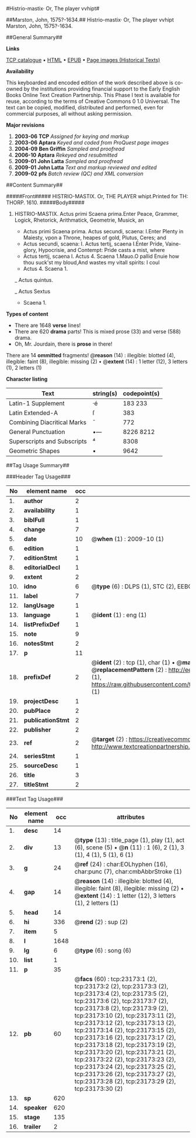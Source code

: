 #Histrio-mastix· Or, The player vvhipt#

##Marston, John, 1575?-1634.##
Histrio-mastix· Or, The player vvhipt
Marston, John, 1575?-1634.

##General Summary##

**Links**

[TCP catalogue](http://www.ota.ox.ac.uk/tcp/)  • 
[HTML](http://tei.it.ox.ac.uk/tcp/Texts-HTML/free/A03/A03405.html)  • 
[EPUB](http://tei.it.ox.ac.uk/tcp/Texts-EPUB/free/A03/A03405.epub) • 
[Page images (Historical Texts)](https://data.historicaltexts.jisc.ac.uk/view?pubId=eebo-99857434e&pageId=eebo-99857434e-23173-1)

**Availability**

This keyboarded and encoded edition of the
	       work described above is co-owned by the institutions
	       providing financial support to the Early English Books
	       Online Text Creation Partnership. This Phase I text is
	       available for reuse, according to the terms of Creative
	       Commons 0 1.0 Universal. The text can be copied,
	       modified, distributed and performed, even for
	       commercial purposes, all without asking permission.

**Major revisions**

1. __2003-06__ __TCP__ *Assigned for keying and markup*
1. __2003-06__ __Aptara__ *Keyed and coded from ProQuest page images*
1. __2004-09__ __Ben Griffin__ *Sampled and proofread*
1. __2006-10__ __Aptara__ *Rekeyed and resubmitted*
1. __2009-01__ __John Latta__ *Sampled and proofread*
1. __2009-01__ __John Latta__ *Text and markup reviewed and edited*
1. __2009-02__ __pfs__ *Batch review (QC) and XML conversion*

##Content Summary##

#####Front#####
HISTRIO-MASTIX.
Or,
THE PLAYER
whipt.Printed for TH: THORP.
1610.
#####Body#####

1. HISTRIO-MASTIX.
Actus primi Scaena prima.Enter Peace, Grammer, Logick, Rhetorick, Arithmatick,
Geometrie, Musick, an
      * Actus primi Scaena prima.
Actus secundi, scaena: I.Enter Plenty in Maiesty, vpon a Throne, heapes
of gold, Plutus, Ceres; and 
      * Actus secundi, scaena: I.
Actus tertij, scaena I.Enter Pride, Vaine-glory, Hypocrisie, and Contempt: Pride
casts a mist, where
      * Actus tertij, scaena I.
Actus 4. Scaena 1.Mauo.O pallid Enuie how thou suck'st my bloud,And wastes my vitall spirits: I coul
      * Actus 4. Scaena 1.

    _ Actus quintus.

    _ Actus Sextus

      * Scaena 1.

**Types of content**

  * There are 1648 **verse** lines!
  * There are 620 **drama** parts! This is mixed prose (33) and verse (588) drama.
  * Oh, Mr. Jourdain, there is **prose** in there!

There are 14 **ommitted** fragments! 
 @__reason__ (14) : illegible: blotted (4), illegible: faint (8), illegible: missing (2)  •  @__extent__ (14) : 1 letter (12), 3 letters (1), 2 letters (1)

**Character listing**


|Text|string(s)|codepoint(s)|
|---|---|---|
|Latin-1 Supplement|·é|183 233|
|Latin Extended-A|ſ|383|
|Combining             Diacritical Marks|̄|772|
|General Punctuation|•—|8226 8212|
|Superscripts             and Subscripts|⁴|8308|
|Geometric Shapes|▪|9642|

##Tag Usage Summary##

###Header Tag Usage###

|No|element name|occ|attributes|
|---|---|---|---|
|1.|__author__|2||
|2.|__availability__|1||
|3.|__biblFull__|1||
|4.|__change__|7||
|5.|__date__|10| @__when__ (1) : 2009-10 (1)|
|6.|__edition__|1||
|7.|__editionStmt__|1||
|8.|__editorialDecl__|1||
|9.|__extent__|2||
|10.|__idno__|6| @__type__ (6) : DLPS (1), STC (2), EEBO-CITATION (1), PROQUEST (1), VID (1)|
|11.|__label__|7||
|12.|__langUsage__|1||
|13.|__language__|1| @__ident__ (1) : eng (1)|
|14.|__listPrefixDef__|1||
|15.|__note__|9||
|16.|__notesStmt__|2||
|17.|__p__|11||
|18.|__prefixDef__|2| @__ident__ (2) : tcp (1), char (1)  •  @__matchPattern__ (2) : ([0-9\-]+):([0-9IVX]+) (1), (.+) (1)  •  @__replacementPattern__ (2) : http://eebo.chadwyck.com/downloadtiff?vid=$1&page=$2 (1), https://raw.githubusercontent.com/textcreationpartnership/Texts/master/tcpchars.xml#$1 (1)|
|19.|__projectDesc__|1||
|20.|__pubPlace__|2||
|21.|__publicationStmt__|2||
|22.|__publisher__|2||
|23.|__ref__|2| @__target__ (2) : https://creativecommons.org/publicdomain/zero/1.0/ (1), http://www.textcreationpartnership.org/docs/. (1)|
|24.|__seriesStmt__|1||
|25.|__sourceDesc__|1||
|26.|__title__|3||
|27.|__titleStmt__|2||


###Text Tag Usage###

|No|element name|occ|attributes|
|---|---|---|---|
|1.|__desc__|14||
|2.|__div__|13| @__type__ (13) : title_page (1), play (1), act (6), scene (5)  •  @__n__ (11) : 1 (6), 2 (1), 3 (1), 4 (1), 5 (1), 6 (1)|
|3.|__g__|24| @__ref__ (24) : char:EOLhyphen (16), char:punc (7), char:cmbAbbrStroke (1)|
|4.|__gap__|14| @__reason__ (14) : illegible: blotted (4), illegible: faint (8), illegible: missing (2)  •  @__extent__ (14) : 1 letter (12), 3 letters (1), 2 letters (1)|
|5.|__head__|14||
|6.|__hi__|336| @__rend__ (2) : sup (2)|
|7.|__item__|5||
|8.|__l__|1648||
|9.|__lg__|6| @__type__ (6) : song (6)|
|10.|__list__|1||
|11.|__p__|35||
|12.|__pb__|60| @__facs__ (60) : tcp:23173:1 (2), tcp:23173:2 (2), tcp:23173:3 (2), tcp:23173:4 (2), tcp:23173:5 (2), tcp:23173:6 (2), tcp:23173:7 (2), tcp:23173:8 (2), tcp:23173:9 (2), tcp:23173:10 (2), tcp:23173:11 (2), tcp:23173:12 (2), tcp:23173:13 (2), tcp:23173:14 (2), tcp:23173:15 (2), tcp:23173:16 (2), tcp:23173:17 (2), tcp:23173:18 (2), tcp:23173:19 (2), tcp:23173:20 (2), tcp:23173:21 (2), tcp:23173:22 (2), tcp:23173:23 (2), tcp:23173:24 (2), tcp:23173:25 (2), tcp:23173:26 (2), tcp:23173:27 (2), tcp:23173:28 (2), tcp:23173:29 (2), tcp:23173:30 (2)|
|13.|__sp__|620||
|14.|__speaker__|620||
|15.|__stage__|135||
|16.|__trailer__|2||
